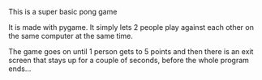 This is a super basic pong game

It is made with pygame. It simply lets 2 people play against each other on the same computer at the same time.

The game goes on until 1 person gets to 5 points and then there is an exit screen that stays up for a couple of seconds, before the whole program ends...